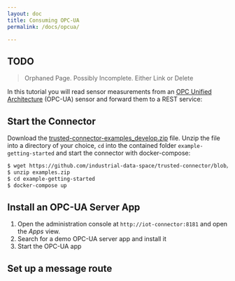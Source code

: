 ```yaml
---
layout: doc
title: Consuming OPC-UA
permalink: /docs/opcua/

---
```


## TODO

> Orphaned Page. Possibly Incomplete. Either Link or Delete

In this tutorial you will read sensor measurements from an [OPC Unified Architecture](https://opcfoundation.org/about/opc-technologies/opc-ua/) (OPC-UA) sensor and forward them to a REST service:

## Start the Connector

Download the [trusted-connector-examples_develop.zip](https://github.com/industrial-data-space/trusted-connector/blob/develop/examples/trusted-connector-examples_develop.zip?raw=true) file. Unzip the file into a directory of your choice, `cd` into the contained folder `example-getting-started` and start the connector with docker-compose:

```bash
$ wget https://github.com/industrial-data-space/trusted-connector/blob/develop/examples/trusted-connector-examples_develop.zip?raw=true -O examples.zip
$ unzip examples.zip
$ cd example-getting-started
$ docker-compose up
```

## Install an OPC-UA Server App

1. Open the administration console at `http://iot-connector:8181` and open the _Apps_ view.
2. Search for a demo OPC-UA server app and install it
3. Start the OPC-UA app


## Set up a message route

